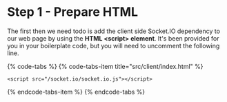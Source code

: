 # Step 1 - Prepare HTML

The first then we need todo is add the client side Socket.IO dependency to our web page by using the **HTML &lt;script&gt; element**. It's been provided for you in your boilerplate code, but you will need to uncomment the following line.

{% code-tabs %}
{% code-tabs-item title="src/client/index.html" %}
```markup
<script src="/socket.io/socket.io.js"></script>
```
{% endcode-tabs-item %}
{% endcode-tabs %}

### 

